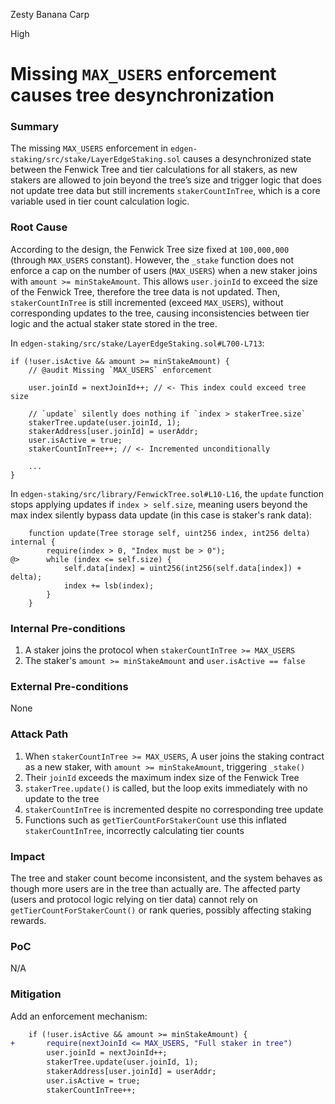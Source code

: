 Zesty Banana Carp

High

# Missing `MAX_USERS` enforcement causes tree desynchronization

### Summary

The missing `MAX_USERS` enforcement in `edgen-staking/src/stake/LayerEdgeStaking.sol` causes a desynchronized state between the Fenwick Tree and tier calculations for all stakers, as new stakers are allowed to join beyond the tree’s size and trigger logic that does not update tree data but still increments `stakerCountInTree`, which is a core variable used in tier count calculation logic.

### Root Cause

According to the design, the Fenwick Tree size fixed at `100,000,000` (through `MAX_USERS` constant). However, the `_stake` function does not enforce a cap on the number of users (`MAX_USERS`) when a new staker joins with `amount >= minStakeAmount`. This allows `user.joinId` to exceed the size of the Fenwick Tree, therefore the tree data is not updated. Then, `stakerCountInTree` is still incremented (exceed `MAX_USERS`), without corresponding updates to the tree, causing inconsistencies between tier logic and the actual staker state stored in the tree.

In `edgen-staking/src/stake/LayerEdgeStaking.sol#L700-L713`:

```solidity
if (!user.isActive && amount >= minStakeAmount) {
    // @audit Missing `MAX_USERS` enforcement

    user.joinId = nextJoinId++; // <- This index could exceed tree size

    // `update` silently does nothing if `index > stakerTree.size`
    stakerTree.update(user.joinId, 1);
    stakerAddress[user.joinId] = userAddr;
    user.isActive = true;
    stakerCountInTree++; // <- Incremented unconditionally

    ...
}
```

In `edgen-staking/src/library/FenwickTree.sol#L10-L16`, the `update` function stops applying updates if `index > self.size`, meaning users beyond the max index silently bypass data update (in this case is staker's rank data):

```solidity
    function update(Tree storage self, uint256 index, int256 delta) internal {
        require(index > 0, "Index must be > 0");
@>      while (index <= self.size) {
            self.data[index] = uint256(int256(self.data[index]) + delta);
            index += lsb(index);
        }
    }
```

### Internal Pre-conditions

1. A staker joins the protocol when `stakerCountInTree >= MAX_USERS`
2. The staker's `amount >= minStakeAmount` and `user.isActive == false`

### External Pre-conditions

None

### Attack Path

1. When `stakerCountInTree >= MAX_USERS`, A user joins the staking contract as a new staker, with `amount >= minStakeAmount`, triggering `_stake()`
2. Their `joinId` exceeds the maximum index size of the Fenwick Tree
3. `stakerTree.update()` is called, but the loop exits immediately with no update to the tree
4. `stakerCountInTree` is incremented despite no corresponding tree update
5. Functions such as `getTierCountForStakerCount` use this inflated `stakerCountInTree`, incorrectly calculating tier counts

### Impact

The tree and staker count become inconsistent, and the system behaves as though more users are in the tree than actually are. The affected party (users and protocol logic relying on tier data) cannot rely on `getTierCountForStakerCount()` or rank queries, possibly affecting staking rewards.

### PoC

N/A

### Mitigation

Add an enforcement mechanism:

```diff
    if (!user.isActive && amount >= minStakeAmount) {
+       require(nextJoinId <= MAX_USERS, "Full staker in tree")
        user.joinId = nextJoinId++;
        stakerTree.update(user.joinId, 1);
        stakerAddress[user.joinId] = userAddr;
        user.isActive = true;
        stakerCountInTree++;
```